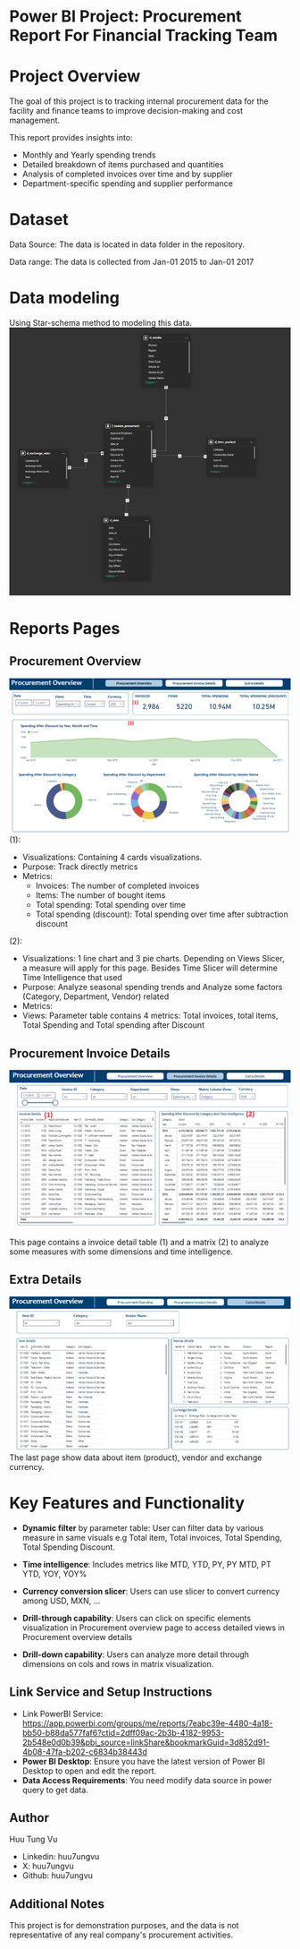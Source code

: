 # Power BI Project: Procurement Report For Financial Tracking Team

# Project Overview
The goal of this project is to tracking internal procurement data for the facility and finance teams to improve decision-making and cost management.

This report provides insights into: 
- Monthly and Yearly spending trends
- Detailed breakdown of items purchased and quantities
- Analysis of completed invoices over time and by supplier
- Department-specific spending and supplier performance

# Dataset
Data Source: The data is located in data folder in the repository.

Data range: The data is collected from Jan-01 2015 to Jan-01 2017

# Data modeling
Using Star-schema method to modeling this data.
![alt text](img/image.png)

# Reports Pages
## Procurement Overview
![Procurement Overview](img/image_4.png)
(1): 
- Visualizations: Containing 4 cards visualizations. 
- Purpose: Track directly metrics
- Metrics: 
    - Invoices: The number of completed invoices
    - Items: The number of bought items
    - Total spending: Total spending over time
    - Total spending (discount): Total spending over time after subtraction discount

(2): 
- Visualizations: 1 line chart and 3 pie charts. Depending on Views Slicer, a measure will apply for this page. Besides Time Slicer will determine Time Intelligence that used
- Purpose: Analyze seasonal spending trends and Analyze some factors (Category, Department, Vendor) related
- Metrics: 
 - Views: Parameter table contains 4 metrics: Total invoices, total items, Total Spending and Total spending after Discount
## Procurement Invoice Details
![Procurement Overview](img/image_2.png)

This page contains a invoice detail table (1) and a matrix (2) to analyze some measures with some dimensions and time intelligence.
## Extra Details
![Procurement Overview](img/image_3.png)
The last page show data about item (product), vendor and exchange currency.

# Key Features and Functionality
- **Dynamic filter** by parameter table: User can filter data by various measure in same visuals e.g Total item, Total invoices, Total Spending, Total Spending Discount.

- **Time intelligence**: Includes metrics like MTD, YTD, PY, PY MTD, PT YTD, YOY, YOY%

- **Currency conversion slicer**: Users can use slicer to convert currency among USD, MXN, ... 

- **Drill-through capability**: Users can click on specific elements visualization in Procurement overview page to access detailed views in Procurement overview details

- **Drill-down capability**: Users can analyze more detail through dimensions on cols and rows in matrix visualization.

## Link Service and Setup Instructions
- Link PowerBI Service: https://app.powerbi.com/groups/me/reports/7eabc39e-4480-4a18-bb50-b88da577faf6?ctid=2dff09ac-2b3b-4182-9953-2b548e0d0b39&pbi_source=linkShare&bookmarkGuid=3d852d91-4b08-47fa-b202-c6834b38443d
- **Power BI Desktop**: Ensure you have the latest version of Power BI Desktop to open and edit the report.
- **Data Access Requirements**: You need modify data source in power query to get data.

## Author
Huu Tung Vu
- Linkedin: huu7ungvu
- X: huu7ungvu
- Github: huu7ungvu

## Additional Notes
This project is for demonstration purposes, and the data is not representative of any real company's procurement activities.